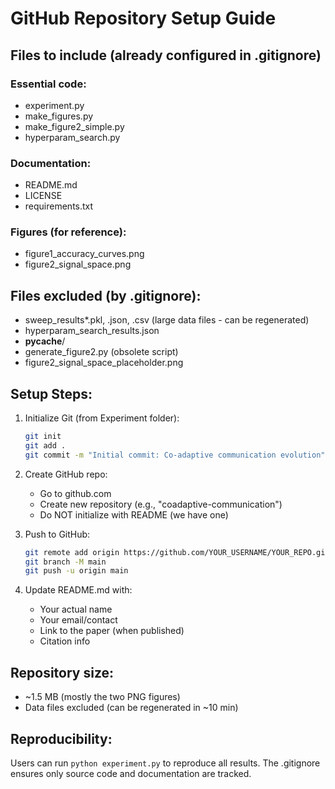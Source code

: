 # GitHub Repository Setup Guide

## Files to include (already configured in .gitignore)

### Essential code:
- experiment.py
- make_figures.py
- make_figure2_simple.py
- hyperparam_search.py

### Documentation:
- README.md
- LICENSE
- requirements.txt

### Figures (for reference):
- figure1_accuracy_curves.png
- figure2_signal_space.png

## Files excluded (by .gitignore):
- sweep_results*.pkl, .json, .csv (large data files - can be regenerated)
- hyperparam_search_results.json
- __pycache__/
- generate_figure2.py (obsolete script)
- figure2_signal_space_placeholder.png

## Setup Steps:

1. Initialize Git (from Experiment folder):
   ```bash
   git init
   git add .
   git commit -m "Initial commit: Co-adaptive communication evolution"
   ```

2. Create GitHub repo:
   - Go to github.com
   - Create new repository (e.g., "coadaptive-communication")
   - Do NOT initialize with README (we have one)

3. Push to GitHub:
   ```bash
   git remote add origin https://github.com/YOUR_USERNAME/YOUR_REPO.git
   git branch -M main
   git push -u origin main
   ```

4. Update README.md with:
   - Your actual name
   - Your email/contact
   - Link to the paper (when published)
   - Citation info

## Repository size:
- ~1.5 MB (mostly the two PNG figures)
- Data files excluded (can be regenerated in ~10 min)

## Reproducibility:
Users can run `python experiment.py` to reproduce all results.
The .gitignore ensures only source code and documentation are tracked.
